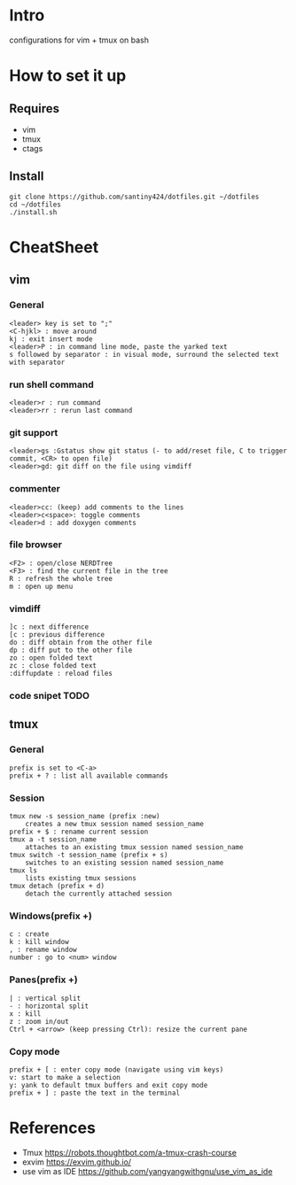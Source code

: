 # Intro
configurations for vim + tmux on bash

# How to set it up
## Requires
- vim
- tmux
- ctags

## Install
```
git clone https://github.com/santiny424/dotfiles.git ~/dotfiles
cd ~/dotfiles
./install.sh
```

# CheatSheet
## vim
### General
    <leader> key is set to ";"
    <C-hjkl> : move around
    kj : exit insert mode
    <leader>P : in command line mode, paste the yarked text
    s followed by separator : in visual mode, surround the selected text with separator

### run shell command
    <leader>r : run command
    <leader>rr : rerun last command

### git support
    <leader>gs :Gstatus show git status (- to add/reset file, C to trigger commit, <CR> to open file)
    <leader>gd: git diff on the file using vimdiff

### commenter
    <leader>cc: (keep) add comments to the lines
    <leader>c<space>: toggle comments
    <leader>d : add doxygen comments

### file browser
    <F2> : open/close NERDTree
    <F3> : find the current file in the tree
    R : refresh the whole tree
    m : open up menu

### vimdiff
    ]c : next difference
    [c : previous difference
    do : diff obtain from the other file
    dp : diff put to the other file
    zo : open folded text
    zc : close folded text
    :diffupdate : reload files

### code snipet TODO

## tmux
### General
    prefix is set to <C-a>
    prefix + ? : list all available commands

### Session
    tmux new -s session_name (prefix :new)
        creates a new tmux session named session_name
    prefix + $ : rename current session
    tmux a -t session_name
        attaches to an existing tmux session named session_name
    tmux switch -t session_name (prefix + s)
        switches to an existing session named session_name
    tmux ls
        lists existing tmux sessions
    tmux detach (prefix + d)
        detach the currently attached session

### Windows(prefix +)
    c : create
    k : kill window
    , : rename window
    number : go to <num> window

### Panes(prefix +)
    | : vertical split
    - : horizontal split
    x : kill
    z : zoom in/out
    Ctrl + <arrow> (keep pressing Ctrl): resize the current pane

### Copy mode
    prefix + [ : enter copy mode (navigate using vim keys)
    v: start to make a selection
    y: yank to default tmux buffers and exit copy mode
    prefix + ] : paste the text in the terminal

# References
- Tmux
  https://robots.thoughtbot.com/a-tmux-crash-course
- exvim
  https://exvim.github.io/
- use vim as IDE
  https://github.com/yangyangwithgnu/use_vim_as_ide
